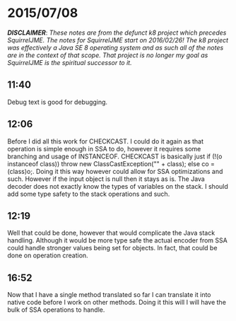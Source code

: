 # 2015/07/08

***DISCLAIMER***: _These notes are from the defunct k8 project which_
_precedes SquirrelJME. The notes for SquirrelJME start on 2016/02/26!_
_The k8 project was effectively a Java SE 8 operating system and as such_
_all of the notes are in the context of that scope. That project is no_
_longer my goal as SquirrelJME is the spiritual successor to it._

## 11:40

Debug text is good for debugging.

## 12:06

Before I did all this work for CHECKCAST. I could do it again as that
operation is simple enough in SSA to do, however it requires some branching
and usage of INSTANCEOF. CHECKCAST is basically just if (!(o instanceof
class)) throw new ClassCastException("" + class); else co = (class)o;. Doing
it this way however could allow for SSA optimizations and such. However if the
input object is null then it stays as is. The Java decoder does not exactly
know the types of variables on the stack. I should add some type safety to the
stack operations and such.

## 12:19

Well that could be done, however that would complicate the Java stack
handling. Although it would be more type safe the actual encoder from SSA
could handle stronger values being set for objects. In fact, that could be
done on operation creation.

## 16:52

Now that I have a single method translated so far I can translate it into
native code before I work on other methods. Doing it this will I will have the
bulk of SSA operations to handle.

